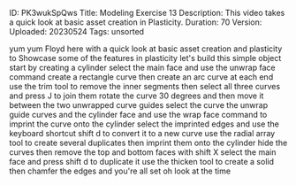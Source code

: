 ID: PK3wukSpQws
Title: Modeling Exercise 13
Description: This video takes a quick look at basic asset creation in Plasticity.
Duration: 70
Version: 
Uploaded: 20230524
Tags: unsorted

yum yum Floyd here with a quick look at
basic asset creation and plasticity to
Showcase some of the features in
plasticity let's build this simple
object start by creating a cylinder
select the main face and use the unwrap
face command create a rectangle curve
then create an arc curve at each end
use the trim tool to remove the inner
segments then select all three curves
and press J to join them rotate the
curve 30 degrees and then move it
between the two unwrapped curve guides
select the curve the unwrap guide curves
and the cylinder face and use the wrap
face command to imprint the curve onto
the cylinder select the imprinted edges
and use the keyboard shortcut shift d to
convert it to a new curve use the radial
array tool to create several duplicates
then imprint them onto the cylinder hide
the curves then remove the top and
bottom faces with shift X select the
main face and press shift d to duplicate
it use the thicken tool to create a
solid
then chamfer the edges and you're all
set
oh look at the time
